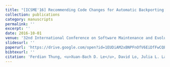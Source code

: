 ```yaml
---
title: "[ICSME'16] Recommending Code Changes for Automatic Backporting of Linux Device Drivers"
collection: publications
category: manuscripts
permalink: ''
excerpt: ''
date: 2016-10-01
venue: '32nd International Conference on Software Maintenance and Evolution, 2016, Research Track'
slidesurl: ''
paperurl: 'https://drive.google.com/open?id=1EUDiAM2xBNPFnOfV6EiDfFwCQE6DHnud'
bibtexurl: ''
citation: 'Ferdian Thung, <u>Xuan-Bach D. Le</u>, David Lo, Julia L. Lawall'
---
```

